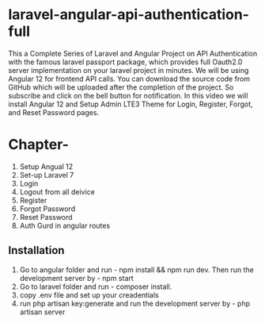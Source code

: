 # laravel-angular-api-authentication-full
This a Complete Series of Laravel and Angular Project on API Authentication with the famous laravel passport package, which provides full Oauth2.0 server implementation on your laravel project in minutes. We will be using Angular 12 for frontend API calls. You can download the source code from GitHub which will be uploaded after the completion of the project. So subscribe and click on the bell button for notification. In this video we will install Angular 12 and Setup Admin LTE3 Theme for Login, Register, Forgot, and Reset Password pages.

# Chapter-
1. Setup Angual 12
2. Set-up Laravel 7
3. Login
4. Logout from all deivice
5. Register
6. Forgot Password
7. Reset Password
8. Auth Gurd in angular routes



## Installation
1. Go to angular folder and run - npm install && npm run dev. Then run the development server by - npm start
2. Go to laravel folder and run - composer install.
3. copy .env file and set up your creadentials
4. run php artisan key:generate and run the development server by - php artisan server

